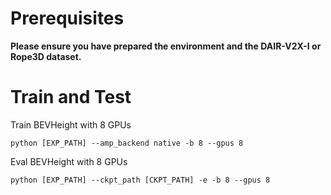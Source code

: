 # Prerequisites
**Please ensure you have prepared the environment and the DAIR-V2X-I or Rope3D dataset.**
# Train and Test
Train BEVHeight with 8 GPUs
```
python [EXP_PATH] --amp_backend native -b 8 --gpus 8
```
Eval BEVHeight with 8 GPUs
```
python [EXP_PATH] --ckpt_path [CKPT_PATH] -e -b 8 --gpus 8
```